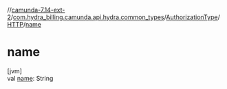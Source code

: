 //[camunda-7.14-ext-2](../../../../index.md)/[com.hydra_billing.camunda.api.hydra.common_types](../../index.md)/[AuthorizationType](../index.md)/[HTTP](index.md)/[name](name.md)

# name

[jvm]\
val [name](name.md): String
